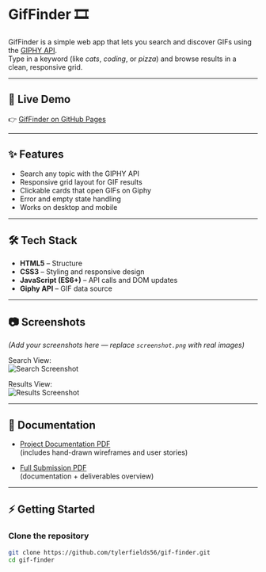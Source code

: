 # GifFinder 🎞️

GifFinder is a simple web app that lets you search and discover GIFs using the [GIPHY API](https://developers.giphy.com/).  
Type in a keyword (like *cats*, *coding*, or *pizza*) and browse results in a clean, responsive grid.

---

## 🚀 Live Demo
👉 [GifFinder on GitHub Pages](https://tylerfields56.github.io/gif-finder/)

---

## ✨ Features
- Search any topic with the GIPHY API
- Responsive grid layout for GIF results
- Clickable cards that open GIFs on Giphy
- Error and empty state handling
- Works on desktop and mobile

---

## 🛠️ Tech Stack
- **HTML5** – Structure
- **CSS3** – Styling and responsive design
- **JavaScript (ES6+)** – API calls and DOM updates
- **Giphy API** – GIF data source

---

## 📷 Screenshots
*(Add your screenshots here — replace `screenshot.png` with real images)*

Search View:  
![Search Screenshot](screenshot-search.png)

Results View:  
![Results Screenshot](screenshot-results.png)

---

## 📄 Documentation
- [Project Documentation PDF](GifFinder_Project_Documentation.pdf)  
  (includes hand-drawn wireframes and user stories)

- [Full Submission PDF](GifFinder_Full_Submission.pdf)  
  (documentation + deliverables overview)

---

## ⚡ Getting Started

### Clone the repository
```bash
git clone https://github.com/tylerfields56/gif-finder.git
cd gif-finder
